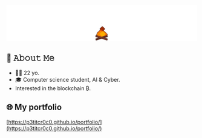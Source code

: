 [<img src="https://raw.githubusercontent.com/p3titcr0c0/p3titcr0c0/main/intro.gif" alt="👋 Hi there! I'm petitcroco" title="👋 Hi there! I'm petitcroco"/>](https://p3titcr0c0.github.io/portfolio/)

## :book: 𝙰𝚋𝚘𝚞𝚝 𝙼𝚎

- 🧍‍♂️ 22 yo.
- 🎓 Computer science student, AI & Cyber.
- Interested in the blockchain ₿.

## 🌐 My portfolio

[https://p3titcr0c0.github.io/portfolio/](https://p3titcr0c0.github.io/portfolio/)
